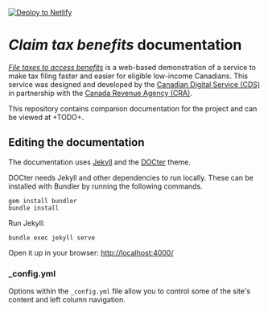 [![Deploy to Netlify](https://www.netlify.com/img/deploy/button.svg)](https://app.netlify.com/start/deploy?repository=https://github.com/katedee/docs-test)

# _Claim tax benefits_ documentation

[_File taxes to access benefits_](https://claim-tax-benefits.azurewebsites.net/start) is a web-based demonstration of a service to make tax filing faster and easier for eligible low-income Canadians. This service was designed and developed by the [Canadian Digital Service (CDS)](https://digital.canada.ca/) in partnership with the [Canada Revenue Agency (CRA)](https://www.canada.ca/en/revenue-agency.html).

This repository contains companion documentation for the project and can be viewed at +TODO+.

## Editing the documentation

The documentation uses [Jekyll](http://jekyllrb.com/) and the [DOCter](https://github.com/cfpb/DOCter) theme.

DOCter needs Jekyll and other dependencies to run locally. These can be installed with Bundler by running the following commands.

```
gem install bundler
bundle install
```

Run Jekyll:

```
bundle exec jekyll serve
```

Open it up in your browser: <http://localhost:4000/>

### \_config.yml

Options within the `_config.yml` file allow you to control some of the site's content and left column navigation.
